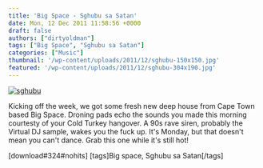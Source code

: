 ```yaml
---
title: 'Big Space - Sghubu sa Satan'
date: Mon, 12 Dec 2011 11:58:56 +0000
draft: false
authors: ["dirtyoldman"]
tags: ["Big Space", "Sghubu sa Satan"]
categories: ["Music"]
thumbnail: '/wp-content/uploads/2011/12/sghubu-150x150.jpg'
featured: '/wp-content/uploads/2011/12/sghubu-304x190.jpg'
---
```


[![](/wp-content/uploads/2011/12/sghubu.jpg "sghubu")](/2011/12/12/big-space-sghubu-sa-satan/sghubu/)

Kicking off the week, we got some fresh new deep house from Cape Town based Big Space. Droning pads echo the sounds you made this morning courtesty of your Cold Turkey hangover. A 90s rave siren, probably the Virtual DJ sample, wakes you the fuck up. It's Monday, but that doesn't mean you can't dance. Grab this one while it's still hot!

\[download#324#nohits\]  \[tags\]Big space, Sghubu sa Satan\[/tags\]